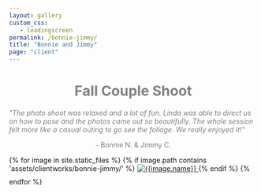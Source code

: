 ```yaml
---
layout: gallery
custom_css:
   - loadingscreen
permalink: /bonnie-jimmy/
title: "Bonnie and Jimmy"
page: "client"
---
```

<div class="intro-text">
    <h1 style="color:grey;text-align:center;">Fall Couple Shoot</h1>
    <div class="container">
        <div class="row">
            <div class="col-xs-2 col-sm-2 col-md-2 col-lg-2">
            </div>
            <div class="col-xs-8 col-sm-8 col-md-8 col-lg-8" >
            <i style="color:grey;">"The photo shoot was relaxed and a lot of fun. Linda was able to direct us on how to pose and the photos came out so beautifully. The whole session felt more like a casual outing to go see the foliage. We really enjoyed it!"</i>
            </div>
            <div class="col-xs-2 col-sm-2 col-md-2 col-lg-2">
            </div>
        </div>
    </div>
    <p style="color:grey;text-align:center;">- Bonnie N. & Jimmy C.</p>
</div>
<section class="single-col" id="photos">
{% for image in site.static_files %}
	    {% if image.path contains 'assets/clientworks/bonnie-jimmy/' %}
    <a href="#index{{forloop.index}}" class="mobile-noclick">
		<img src="{{image.path}}" alt="{{image.name}}" id="index{{forloop.index}}" style="padding-bottom:10px;"/>
	</a>
	 {% endif %}
	{% endfor %}
</section>
